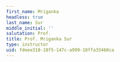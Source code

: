 ```yaml
---
first_name: Mriganka
headless: true
last_name: Sur
middle_initial: ''
salutation: Prof.
title: Prof. Mriganka Sur
type: instructor
uid: fdeee318-18f5-147c-a999-18ffa33460ca
---
```

